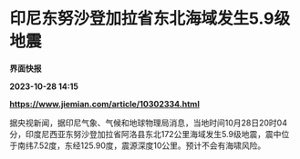 # 印尼东努沙登加拉省东北海域发生5.9级地震
**界面快报**

**2023-10-28 14:15**

**https://www.jiemian.com/article/10302334.html**

据央视新闻，据印尼气象、气候和地球物理局消息，当地时间10月28日20时04分，印度尼西亚东努沙登加拉省阿洛县东北172公里海域发生5.9级地震，震中位于南纬7.52度，东经125.90度，震源深度10公里。预计不会有海啸风险。